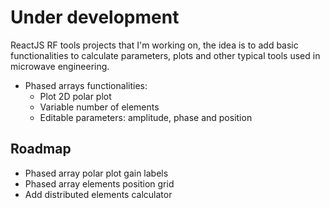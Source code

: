 # Under development

ReactJS RF tools projects that I'm working on, the idea is to add basic functionalities to calculate parameters, plots and other typical tools used in microwave engineering.

 - Phased arrays functionalities:
   - Plot 2D polar plot
   - Variable number of elements
   - Editable parameters: amplitude, phase and position
 
 ## Roadmap
 
 - Phased array polar plot gain labels
 - Phased array elements position grid
 - Add distributed elements calculator
